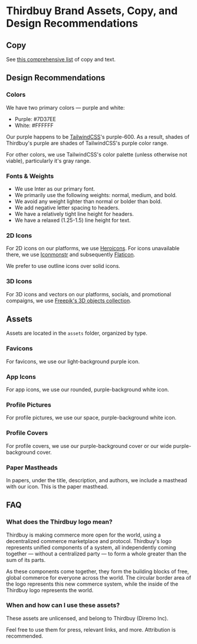 # Thirdbuy Brand Assets, Copy, and Design Recommendations

## Copy

See [this comprehensive list](COPY.md) of copy and text.

## Design Recommendations

### Colors

We have two primary colors — purple and white:

- Purple: #7D37EE
- White: #FFFFFF

Our purple happens to be [TailwindCSS](https://tailwindcss.com)'s purple-600. As a result, shades of Thirdbuy's purple are shades of TailwindCSS's purple color range.

For other colors, we use TailwindCSS's color palette (unless otherwise not viable), particularly it's gray range.

### Fonts & Weights

- We use Inter as our primary font.
- We primarily use the following weights: normal, medium, and bold.
- We avoid any weight lighter than normal or bolder than bold.
- We add negative letter spacing to headers.
- We have a relatively tight line height for headers.
- We have a relaxed (1.25-1.5) line height for text.

### 2D Icons

For 2D icons on our platforms, we use [Heroicons](https://heroicons.com/). For icons unavailable there, we use [Iconmonstr](https://iconmonstr.com/) and subsequently [Flaticon](https://flaticon.com/).

We prefer to use outline icons over solid icons.

### 3D Icons

For 3D icons and vectors on our platforms, socials, and promotional compaigns, we use [Freepik's 3D objects collection](https://www.freepik.com/collection/3d-objects/1488).

## Assets

Assets are located in the `assets` folder, organized by type.

### Favicons

For favicons, we use our light-background purple icon.

### App Icons

For app icons, we use our rounded, purple-background white icon.

### Profile Pictures

For profile pictures, we use our space, purple-background white icon.

### Profile Covers

For profile covers, we use our purple-background cover or our wide purple-background cover.

### Paper Mastheads

In papers, under the title, description, and authors, we include a masthead with our icon. This is the paper masthead.

## FAQ

### What does the Thirdbuy logo mean?

Thirdbuy is making commerce more open for the world, using a decentralized commerce marketplace and protocol. Thirdbuy's logo represents unified components of a system, all independently coming together — without a centralized party — to form a whole greater than the sum of its parts.

As these components come together, they form the building blocks of free, global commerce for everyone across the world. The circular border area of the logo represents this new commerce system, while the inside of the Thirdbuy logo represents the world.

### When and how can I use these assets?

These assets are unlicensed, and belong to Thirdbuy (Diremo Inc).

Feel free to use them for press, relevant links, and more. Attribution is recommended.
